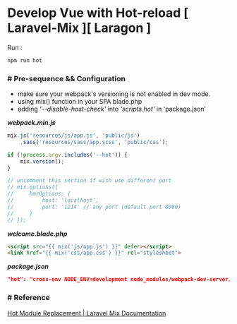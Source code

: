 # Develop Vue with Hot-reload [ Laravel-Mix ][ Laragon ]

Run :
```bash
npm run hot
```

### # Pre-sequence && Configuration

* make sure your webpack's versioning is not enabled in dev mode.
* using mix() function in your SPA blade.php
* adding *'--disable-host-check'* into *'scripts.hot'* in 'package.json'

*****webpack.min.js*****
```js
mix.js('resources/js/app.js', 'public/js')
    .sass('resources/sass/app.scss', 'public/css');

if (!process.argv.includes('--hot')) {
    mix.version();
}

// uncomment this section if wish use different port
// mix.options({
//     hmrOptions: {
//         host: 'localhost',
//         port: '1214' // any port (default port 8080)
//     }
// });
````

*****welcome.blade.php*****
```html
<script src="{{ mix('js/app.js') }}" defer></script>
<link href="{{ mix('css/app.css') }}" rel="stylesheet">
```

*****package.json*****
```json
"hot": "cross-env NODE_ENV=development node_modules/webpack-dev-server/bin/webpack-dev-server.js --inline --hot --disable-host-check --config=node_modules/laravel-mix/setup/webpack.config.js",

```

### # Reference

[Hot Module Replacement | Laravel Mix Documentation](https://laravel-mix.com/docs/5.0/hot-module-replacement)



